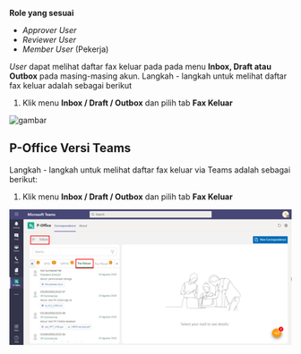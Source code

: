 **Role yang sesuai**

- *Approver User*
- *Reviewer User*
- *Member User* (Pekerja)

*User* dapat melihat daftar fax keluar pada pada menu **Inbox, Draft atau Outbox** pada masing-masing akun. Langkah - langkah untuk melihat daftar fax keluar adalah sebagai berikut

1. Klik menu **Inbox / Draft / Outbox** dan pilih tab **Fax Keluar**

![gambar](SC_FaxKeluar/FK01.png)


## **P-Office Versi Teams**

Langkah - langkah untuk melihat daftar fax keluar via Teams adalah sebagai berikut:

1. Klik menu **Inbox / Draft / Outbox** dan pilih tab **Fax Keluar**

![gambar](FaxKeluar/FK_Teams/FK01.png)
